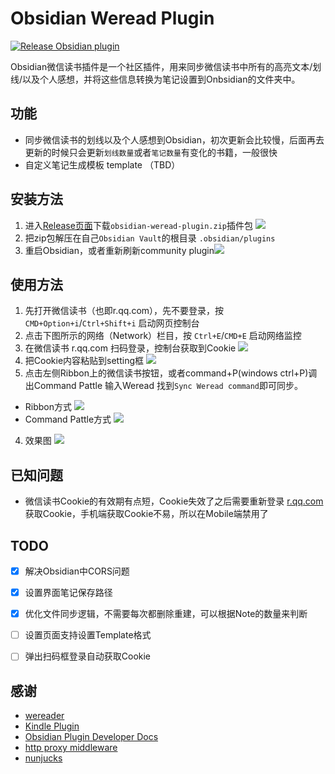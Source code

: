 # Obsidian Weread Plugin

[![Release Obsidian plugin](https://github.com/zhaohongxuan/obsidian-weread-plugin/actions/workflows/release.yml/badge.svg)](https://github.com/zhaohongxuan/obsidian-weread-plugin/actions/workflows/release.yml)

Obsidian微信读书插件是一个社区插件，用来同步微信读书中所有的高亮文本/划线/以及个人感想，并将这些信息转换为笔记设置到Onbsidian的文件夹中。

## 功能
- 同步微信读书的划线以及个人感想到Obsidian，初次更新会比较慢，后面再去更新的时候只会更新`划线数量`或者`笔记数量`有变化的书籍，一般很快
- 自定义笔记生成模板 template （TBD）

## 安装方法
1. 进入[Release页面](https://github.com/zhaohongxuan/obsidian-weread-plugin/releases)下载`obsidian-weread-plugin.zip`插件包
   ![](https://cdn.jsdelivr.net/gh/zhaohongxuan/picgo@master/20220512084624.png)
2. 把zip包解压在自己`Obsidian Vault`的根目录 `.obsidian/plugins` 
3. 重启Obsidian，或者重新刷新community plugin![](https://cdn.jsdelivr.net/gh/zhaohongxuan/picgo@master/20220512084836.png)
## 使用方法

1. 先打开微信读书（也即r.qq.com），先不要登录，按 `CMD+Option+i`/`Ctrl+Shift+i` 启动网页控制台
2. 点击下图所示的网络（Network）栏目，按 `Ctrl+E`/`CMD+E` 启动网络监控
3. 在微信读书 r.qq.com 扫码登录，控制台获取到Cookie
   ![](https://cdn.jsdelivr.net/gh/zhaohongxuan/picgo@master/20220511235931.png)
4. 把Cookie内容粘贴到setting框
![](https://cdn.jsdelivr.net/gh/zhaohongxuan/picgo@master/20220511235704.png)
5. 点击左侧Ribbon上的微信读书按钮，或者command+P(windows ctrl+P)调出Command Pattle 输入Weread 找到`Sync Weread command`即可同步。

- Ribbon方式
![](https://cdn.jsdelivr.net/gh/zhaohongxuan/picgo@master/20220511235530.png)
- Command Pattle方式
   ![](https://cdn.jsdelivr.net/gh/zhaohongxuan/picgo@master/20220511235440.png)
4. 效果图 ![](https://cdn.jsdelivr.net/gh/zhaohongxuan/picgo@master/20220512090456.png)
## 已知问题

- 微信读书Cookie的有效期有点短，Cookie失效了之后需要重新登录 [r.qq.com](r.qq.com)获取Cookie，手机端获取Cookie不易，所以在Mobile端禁用了
  
## TODO
- [x] 解决Obsidian中CORS问题
- [x] 设置界面笔记保存路径
- [x] 优化文件同步逻辑，不需要每次都删除重建，可以根据Note的数量来判断
- [ ] 设置页面支持设置Template格式
- [ ] 弹出扫码框登录自动获取Cookie


## 感谢
- [wereader](https://github.com/arry-lee/wereader)
- [Kindle Plugin](https://github.com/hadynz/obsidian-kindle-plugin)
- [Obsidian Plugin Developer Docs](https://marcus.se.net/obsidian-plugin-docs/)
- [http proxy middleware](https://github.com/chimurai/http-proxy-middleware)
- [nunjucks](https://github.com/mozilla/nunjucks)

